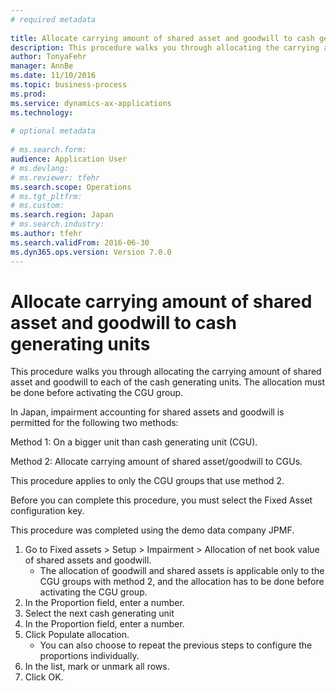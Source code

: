 ```yaml
--- 
# required metadata 
 
title: Allocate carrying amount of shared asset and goodwill to cash generating units
description: This procedure walks you through allocating the carrying amount of shared asset and goodwill to each of the cash generating units. The allocation must be done before activating the CGU group.In Japan, impairment accounting for shared assets and goodwill is permitted for the following two methods - Method 1 - On a bigger unit than cash generating unit (CGU). Method 2 - Allocate carrying amount of shared asset/goodwill to CGUs. This procedure applies to only the CGU groups that use method 2. Before you can complete this procedure, you must select the Fixed Asset configuration key.This procedure was completed using the demo data company JPMF. 
author: TonyaFehr 
manager: AnnBe 
ms.date: 11/10/2016
ms.topic: business-process 
ms.prod:  
ms.service: dynamics-ax-applications 
ms.technology:  
 
# optional metadata 
 
# ms.search.form:   
audience: Application User 
# ms.devlang:  
# ms.reviewer: tfehr 
ms.search.scope: Operations 
# ms.tgt_pltfrm:  
# ms.custom:  
ms.search.region: Japan
# ms.search.industry: 
ms.author: tfehr 
ms.search.validFrom: 2016-06-30 
ms.dyn365.ops.version: Version 7.0.0 
---
```


# Allocate carrying amount of shared asset and goodwill to cash generating units

This procedure walks you through allocating the carrying amount of shared asset and goodwill to each of the cash generating units. The allocation must be done before activating the CGU group.

In Japan, impairment accounting for shared assets and goodwill is permitted for the following two methods: 
Method 1: On a bigger unit than cash generating unit (CGU). 
Method 2: Allocate carrying amount of shared asset/goodwill to CGUs. 
This procedure applies to only the CGU groups that use method 2. 

Before you can complete this procedure, you must select the Fixed Asset configuration key.

This procedure was completed using the demo data company JPMF.


1. Go to Fixed assets > Setup > Impairment > Allocation of net book value of shared assets and  goodwill.
    * The allocation of goodwill and shared assets is applicable only to the CGU groups with method 2, and the allocation has to be done before activating the CGU group.
2. In the Proportion field, enter a number.
3. Select the next cash generating unit
4. In the Proportion field, enter a number.
5. Click Populate allocation.
    * You can also choose to repeat the previous steps to configure the proportions individually.
6. In the list, mark or unmark all rows.
7. Click OK.


